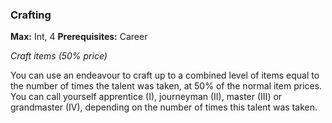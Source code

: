 
### Crafting
**Max:** Int, 4
**Prerequisites:** Career

_Craft items (50% price)_

You can use an endeavour to craft up to a combined level of items equal to the number of times the talent was taken, at 50% of the normal item prices. You can call yourself apprentice (I), journeyman (II), master (III) or grandmaster (IV), depending on the number of times this talent was taken.
